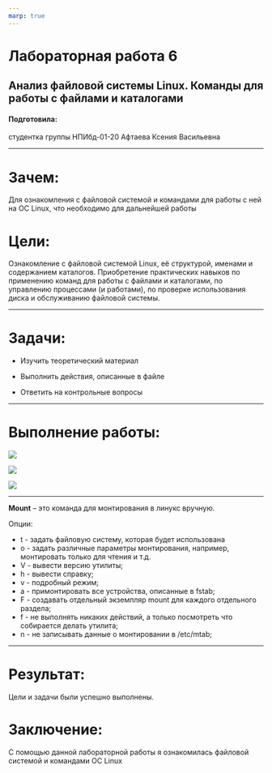 ```yaml
---
marp: true
---
```


# Лабораторная работа 6

## Анализ файловой системы Linux. Команды для работы с файлами и каталогами

#### Подготовила:

студентка группы НПИбд-01-20 Афтаева Ксения Васильевна

---
# Зачем: 

Для ознакомления с файловой системой и командами для работы с ней на ОС Linux, что необходимо для дальнейшей работы

# Цели: 

Ознакомление с файловой системой Linux, её структурой, именами и содержанием каталогов. Приобретение практических навыков по применению команд для работы с файлами и каталогами, по управлению процессами (и работами), по проверке использования диска и обслуживанию файловой системы.

---
# Задачи:

- Изучить теоретический материал

- Выполнить действия, описанные в файле

- Ответить на контрольные вопросы

---
# Выполнение работы:
![](https://sun9-52.userapi.com/impg/VxZJBLtFsye4DoJHSgYOIqrpjIxwOyq07Uzo5g/3D1IEr2V48k.jpg?size=614x95&quality=96&sign=b895d4140bccf32bc83c3c83443f84e3&type=album) 


![](https://sun9-55.userapi.com/impg/T0tH3BBDzZklGXghksxIyfLjBm3-MpIggip6hQ/DnZg5o4J9NY.jpg?size=540x81&quality=96&sign=377b481cf2026e6463d8dc04f7d6a601&type=album) 

![](https://sun9-18.userapi.com/impg/EmAi0b4buqN-lTvoNwNHHckHk1FvG1xRcIPogQ/Eb4LKodLen0.jpg?size=498x115&quality=96&sign=310ad0df54751b3df3e359dc075ca6f0&type=album)

---
**Mount** – это команда для монтирования в линукс вручную.

Опции:

- t - задать файловую систему, которая будет использована
- o - задать различные параметры монтирования, например, монтировать только для чтения и т.д.
- V - вывести версию утилиты;
- h - вывести справку;
- v - подробный режим;
- a - примонтировать все устройства, описанные в fstab;
- F  - создавать отдельный экземпляр mount для каждого отдельного раздела;
- f - не выполнять никаких действий, а только посмотреть что собирается делать утилита;
- n - не записывать данные о монтировании в /etc/mtab;


---
# Результат: 

Цели и задачи были успешно выполнены. 

# Заключение:

С помощью данной лабораторной работы я ознакомилась файловой системой и командами ОС Linux
